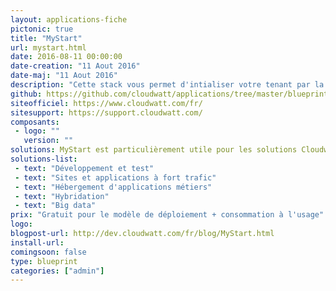 ```yaml
---
layout: applications-fiche
pictonic: true
title: "MyStart"
url: mystart.html
date: 2016-08-11 00:00:00
date-creation: "11 Aout 2016"
date-maj: "11 Aout 2016"
description: "Cette stack vous permet d'intialiser votre tenant par la création rapide d'une keypair, d'un réseau et d'un security group. Ces ressources sont des pré-requis pour la création d'instances dans le cloud."
github: https://github.com/cloudwatt/applications/tree/master/blueprint-mystart
siteofficiel: https://www.cloudwatt.com/fr/
sitesupport: https://support.cloudwatt.com/
composants:
 - logo: ""
   version: ""
solutions: MyStart est particulièrement utile pour les solutions Cloudwatt suivantes :
solutions-list: 
 - text: "Développement et test"
 - text: "Sites et applications à fort trafic"
 - text: "Hébergement d'applications métiers"
 - text: "Hybridation"
 - text: "Big data"
prix: "Gratuit pour le modèle de déploiement + consommation à l'usage"
logo: 
blogpost-url: http://dev.cloudwatt.com/fr/blog/MyStart.html
install-url:
comingsoon: false
type: blueprint
categories: ["admin"]
---
```

